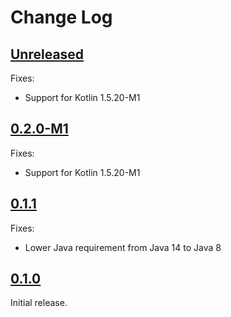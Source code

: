 # Change Log

## [Unreleased]

Fixes:

 * Support for Kotlin 1.5.20-M1


## [0.2.0-M1]

Fixes:

 * Support for Kotlin 1.5.20-M1


## [0.1.1]

Fixes:

 * Lower Java requirement from Java 14 to Java 8


## [0.1.0]

Initial release.


[Unreleased]: https://github.com/cashapp/exhaustive/compare/0.1.1...HEAD
[0.2.0-M1]: https://github.com/cashapp/exhaustive/releases/tag/0.2.0-M1
[0.1.1]: https://github.com/cashapp/exhaustive/releases/tag/0.1.1
[0.1.0]: https://github.com/cashapp/exhaustive/releases/tag/0.1.0
